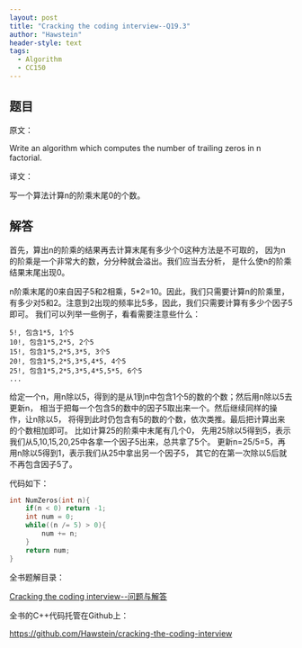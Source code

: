 ```yaml
---
layout: post
title: "Cracking the coding interview--Q19.3"
author: "Hawstein"
header-style: text
tags:
  - Algorithm
  - CC150
---
```


## 题目

原文：

Write an algorithm which computes the number of trailing zeros in n 
factorial.	

译文：

写一个算法计算n的阶乘末尾0的个数。

## 解答

首先，算出n的阶乘的结果再去计算末尾有多少个0这种方法是不可取的，
因为n的阶乘是一个非常大的数，分分种就会溢出。我们应当去分析，
是什么使n的阶乘结果末尾出现0。

n阶乘末尾的0来自因子5和2相乘，5*2=10。因此，我们只需要计算n的阶乘里，
有多少对5和2。注意到2出现的频率比5多，因此，我们只需要计算有多少个因子5即可。
我们可以列举一些例子，看看需要注意些什么：

	5!, 包含1*5, 1个5
	10!, 包含1*5,2*5, 2个5
	15!, 包含1*5,2*5,3*5, 3个5
	20!, 包含1*5,2*5,3*5,4*5, 4个5
	25!, 包含1*5,2*5,3*5,4*5,5*5, 6个5
	...

给定一个n，用n除以5，得到的是从1到n中包含1个5的数的个数；然后用n除以5去更新n，
相当于把每一个包含5的数中的因子5取出来一个。然后继续同样的操作，让n除以5，
将得到此时仍包含有5的数的个数，依次类推。最后把计算出来的个数相加即可。
比如计算25的阶乘中末尾有几个0，
先用25除以5得到5，表示我们从5,10,15,20,25中各拿一个因子5出来，总共拿了5个。
更新n=25/5=5，再用n除以5得到1，表示我们从25中拿出另一个因子5，
其它的在第一次除以5后就不再包含因子5了。

代码如下：

```cpp
int NumZeros(int n){
    if(n < 0) return -1;
    int num = 0;
    while((n /= 5) > 0){
        num += n;
    }
    return num;
}
```


全书题解目录：

[Cracking the coding interview--问题与解答](/2013/03/14/ctci-solutions-contents/)

全书的C++代码托管在Github上：

<https://github.com/Hawstein/cracking-the-coding-interview>

